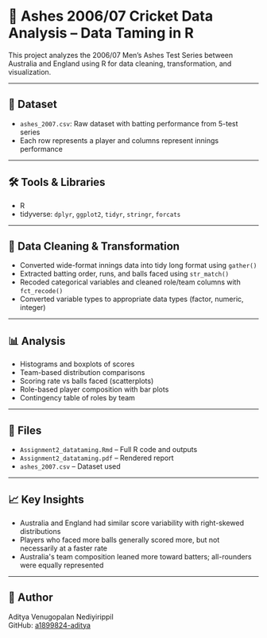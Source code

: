 # 🏏 Ashes 2006/07 Cricket Data Analysis – Data Taming in R

This project analyzes the 2006/07 Men’s Ashes Test Series between Australia and England using R for data cleaning, transformation, and visualization.

---

## 📄 Dataset
- `ashes_2007.csv`: Raw dataset with batting performance from 5-test series
- Each row represents a player and columns represent innings performance

---

## 🛠 Tools & Libraries
- R  
- tidyverse: `dplyr`, `ggplot2`, `tidyr`, `stringr`, `forcats`

---

## 🧹 Data Cleaning & Transformation
- Converted wide-format innings data into tidy long format using `gather()`  
- Extracted batting order, runs, and balls faced using `str_match()`  
- Recoded categorical variables and cleaned role/team columns with `fct_recode()`  
- Converted variable types to appropriate data types (factor, numeric, integer)

---

## 📊 Analysis
- Histograms and boxplots of scores  
- Team-based distribution comparisons  
- Scoring rate vs balls faced (scatterplots)  
- Role-based player composition with bar plots  
- Contingency table of roles by team

---

## 📁 Files
- `Assignment2_datataming.Rmd` – Full R code and outputs  
- `Assignment2_datataming.pdf` – Rendered report  
- `ashes_2007.csv` – Dataset used

---

## 📈 Key Insights
- Australia and England had similar score variability with right-skewed distributions  
- Players who faced more balls generally scored more, but not necessarily at a faster rate  
- Australia's team composition leaned more toward batters; all-rounders were equally represented

---

## 👤 Author
Aditya Venugopalan Nediyirippil  
GitHub: [a1899824-aditya](https://github.com/a1899824-aditya)

